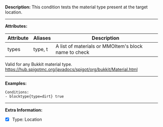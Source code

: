 **Description:** This condition tests the material type present at the target location.

---

**Attributes:**

| Attribute | Aliases | Description                  |
| --------- | ------- | ---------------------------- |
| types     | type, t | A list of materials or MMOItem's block name to check |

Valid for any Bukkit material type.
https://hub.spigotmc.org/javadocs/spigot/org/bukkit/Material.html

---

**Examples:**

```
Conditions:
- blocktype{type=dirt} true
```

---

**Extra Information:**

- [x] Type: Location